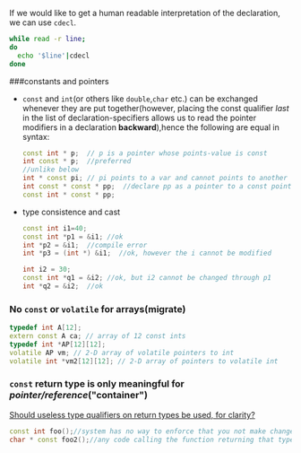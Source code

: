 If we would like to get a human readable interpretation of the declaration, we can use `cdecl`.  

```bash
while read -r line;
do
  echo '$line'|cdecl
done
```

###constants and pointers

- `const` and `int`(or others like `double`,`char` etc.) can be exchanged whenever they are put together(however, placing the const qualifier _last_ in the list of declaration-specifiers allows us to read the pointer modifiers in a declaration __backward__),hence the following are equal in syntax:  

  ```cpp
  const int * p;  // p is a pointer whose points-value is const
  int const * p;  //preferred
  //unlike below
  int * const pi; // pi points to a var and cannot points to another
  int const * const * pp;  //declare pp as a pointer to a const pointer to a const int
  const int * const * pp;
  ```
- type consistence and cast  

  ```cpp
  const int i1=40;
  const int *p1 = &i1; //ok
  int *p2 = &i1;  //compile error
  int *p3 = (int *) &i1;  //ok, however the i cannot be modified
  
  int i2 = 30;
  const int *q1 = &i2; //ok, but i2 cannot be changed through p1
  int *q2 = &i2;  //ok
  ```

### No `const` or `volatile` for arrays(migrate)

  ```c++
  typedef int A[12]; 
  extern const A ca; // array of 12 const ints
  typedef int *AP[12][12];
  volatile AP vm; // 2-D array of volatile pointers to int
  volatile int *vm2[12][12]; // 2-D array of pointers to volatile int
  ```

### `const` return type is only meaningful for _pointer/reference_("container")

[Should useless type qualifiers on return types be used, for clarity?](http://stackoverflow.com/questions/1579435/should-useless-type-qualifiers-on-return-types-be-used-for-clarity/1579459#1579459)

  ```c++
  const int foo();//system has no way to enforce that you not make changes to the returned int
  char * const foo2();//any code calling the function returning that type shouldn't modify contents of the string
  ```

